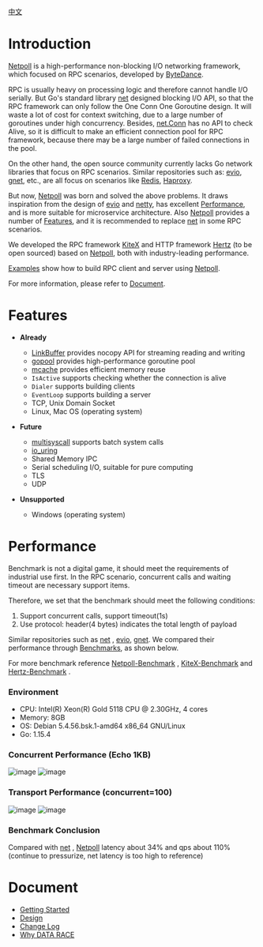 [中文](README_CN.md)

# Introduction

[Netpoll][Netpoll] is a high-performance non-blocking I/O networking framework, which
focused on RPC scenarios, developed by [ByteDance][ByteDance].

RPC is usually heavy on processing logic and therefore cannot handle I/O serially. But Go's standard
library [net][net] designed blocking I/O API, so that the RPC framework can
only follow the One Conn One Goroutine design. It will waste a lot of cost for context switching, due to a large number
of goroutines under high concurrency. Besides, [net.Conn][net.Conn] has
no API to check Alive, so it is difficult to make an efficient connection pool for RPC framework, because there may be a
large number of failed connections in the pool.

On the other hand, the open source community currently lacks Go network libraries that focus on RPC scenarios. Similar
repositories such as: [evio][evio], [gnet][gnet], etc., are all
focus on scenarios like [Redis][Redis], [Haproxy][Haproxy].

But now, [Netpoll][Netpoll] was born and solved the above problems. It draws inspiration
from the design of [evio][evio] and [netty][netty], has
excellent [Performance](#performance), and is more suitable for microservice architecture.
Also [Netpoll][Netpoll] provides a number of [Features](#features), and it is recommended
to replace [net][net] in some RPC scenarios.

We developed the RPC framework [KiteX][KiteX] and HTTP
framework [Hertz][Hertz] (to be open sourced) based
on [Netpoll][Netpoll], both with industry-leading performance.

[Examples][Netpoll-Benchmark] show how to build RPC client and server
using [Netpoll][Netpoll].

For more information, please refer to [Document](#document).

# Features

* **Already**
    - [LinkBuffer][LinkBuffer] provides nocopy API for streaming reading and writing
    - [gopool][gopool] provides high-performance goroutine pool
    - [mcache][mcache] provides efficient memory reuse
    - `IsActive` supports checking whether the connection is alive
    - `Dialer` supports building clients
    - `EventLoop` supports building a server
    - TCP, Unix Domain Socket
    - Linux, Mac OS (operating system)

* **Future**
    - [multisyscall][multisyscall] supports batch system calls
    - [io_uring][io_uring]
    - Shared Memory IPC
    - Serial scheduling I/O, suitable for pure computing
    - TLS
    - UDP

* **Unsupported**
    - Windows (operating system)

# Performance

Benchmark is not a digital game, it should meet the requirements of industrial use first. In the RPC scenario,
concurrent calls and waiting timeout are necessary support items.

Therefore, we set that the benchmark should meet the following conditions:

1. Support concurrent calls, support timeout(1s)
2. Use protocol: header(4 bytes) indicates the total length of payload

Similar repositories such as [net][net]
, [evio][evio], [gnet][gnet]. We compared their performance
through [Benchmarks][Benchmarks], as shown below.

For more benchmark reference [Netpoll-Benchmark][Netpoll-Benchmark]
, [KiteX-Benchmark][KiteX-Benchmark] and [Hertz-Benchmark][Hertz-Benchmark] .

### Environment

* CPU:    Intel(R) Xeon(R) Gold 5118 CPU @ 2.30GHz, 4 cores
* Memory: 8GB
* OS:     Debian 5.4.56.bsk.1-amd64 x86_64 GNU/Linux
* Go:     1.15.4

### Concurrent Performance (Echo 1KB)

![image](docs/images/c_tp99.png)
![image](docs/images/c_qps.png)

### Transport Performance (concurrent=100)

![image](docs/images/s_tp99.png)
![image](docs/images/s_qps.png)

### Benchmark Conclusion

Compared with [net][net]
, [Netpoll][Netpoll] latency about 34% and qps about 110%
(continue to pressurize, net latency is too high to reference)

# Document

* [Getting Started](docs/guide/guide_en.md)
* [Design](docs/reference/design_en.md)
* [Change Log](docs/reference/change_log.md)
* [Why DATA RACE](docs/reference/explain.md)

[Netpoll]: https://github.com/cloudwego/netpoll
[net]: https://github.com/golang/go/tree/master/src/net
[net.Conn]: https://github.com/golang/go/blob/master/src/net/net.go
[evio]: https://github.com/tidwall/evio
[gnet]: https://github.com/panjf2000/gnet
[netty]: https://github.com/netty/netty
[KiteX]: https://github.com/cloudwego/kitex
[Hertz]: https://github.com/cloudwego/hertz

[Benchmarks]: https://github.com/cloudwego/netpoll-benchmark
[Netpoll-Benchmark]: https://github.com/cloudwego/netpoll-benchmark
[KiteX-Benchmark]: https://github.com/cloudwego/kitex
[Hertz-Benchmark]: https://github.com/cloudwego/hertz 

[ByteDance]: https://www.bytedance.com
[Redis]: https://redis.io
[Haproxy]: http://www.haproxy.org

[LinkBuffer]: nocopy_linkbuffer.go
[gopool]: https://github.com/bytedance/gopkg/tree/develop/util/gopool
[mcache]: https://github.com/bytedance/gopkg/tree/develop/lang/mcache
[multisyscall]: https://github.com/cloudwego/multisyscall
[io_uring]: https://github.com/axboe/liburing
